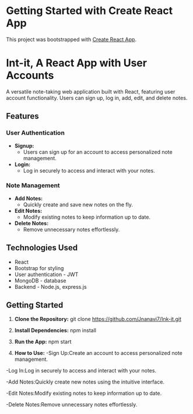 # Getting Started with Create React App

This project was bootstrapped with [Create React App](https://github.com/facebook/create-react-app).

# Int-it, A React App with User Accounts

A versatile note-taking web application built with React, featuring user account functionality. Users can sign up, log in, add, edit, and delete notes.

## Features

### User Authentication

- **Signup:**
  - Users can sign up for an account to access personalized note management.
- **Login:**
  - Log in securely to access and interact with your notes.

### Note Management

- **Add Notes:**
  - Quickly create and save new notes on the fly.
- **Edit Notes:**
  - Modify existing notes to keep information up to date.
- **Delete Notes:**
  - Remove unnecessary notes effortlessly.

## Technologies Used

- React
- Bootstrap for styling
- User authentication - JWT
- MongoDB - database
- Backend - Node.js, express.js

## Getting Started

1. **Clone the Repository:**
   git clone https://github.com/Jnanavi7/Ink-it.git

2. **Install Dependencies:**
   npm install

3. **Run the App:**
   npm start

4. **How to Use:**
   -Sign Up:Create an account to access personalized note management.

-Log In:Log in securely to access and interact with your notes.

-Add Notes:Quickly create new notes using the intuitive interface.

-Edit Notes:Modify existing notes to keep information up to date.

-Delete Notes:Remove unnecessary notes effortlessly.
